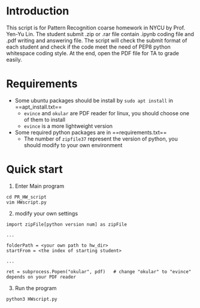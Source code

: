 # Introduction
This script is for Pattern Recognition coarse homework in NYCU by Prof. Yen-Yu Lin. 
The student submit .zip or .rar file contain .ipynb coding file and .pdf writing and answering file. The script will check the submit format of each student and check if the code meet the need of PEP8 python whitespace coding style. At the end, open the PDF file for TA to grade easily.

# Requirements
- Some ubuntu packages should be install by `sudo apt install` in ==apt_install.txt==
    - `evince` and `okular` are PDF reader for linux, you should choose one of them to install
    - `evince` is a more lightweight version
- Some required python packages are in ==requirements.txt==
    - The number of `zipfile37` represent the version of python, you should modify to your own environment

# Quick start
1. Enter Main program
```
cd PR_HW_script
vim HWscript.py
```

2. modify your own settings
```
import zipFile[python version num] as zipFile

...

folderPath = <your own path to hw_dir>
startFrom = <the index of starting student>

...

ret = subprocess.Popen("okular", pdf)   # change "okular" to "evince" depends on your PDF reader
```

3. Run the program
```
python3 HWscript.py
```
